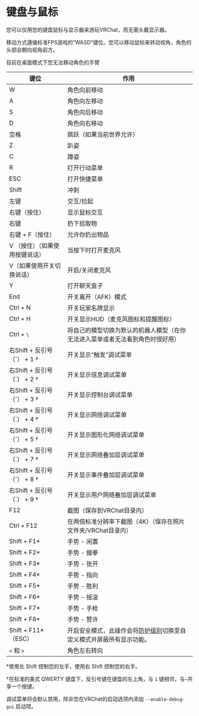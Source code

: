 # 键盘与鼠标

您可以仅用您的键盘鼠标与显示器来游玩VRChat，而无需头戴显示器。

移动方式遵循标准FPS游戏的“WASD”键位。您可以移动鼠标来转动视角，角色的头部会朝向视角前方。

目前在桌面模式下您无法移动角色的手臂

| 键位                           | 作用                                                                                                                              |
| ------------------------------ | --------------------------------------------------------------------------------------------------------------------------------- |
| W                              | 角色向前移动                                                                                                                      |
| A                              | 角色向左移动                                                                                                                      |
| S                              | 角色向后移动                                                                                                                      |
| D                              | 角色向右移动                                                                                                                      |
| 空格                           | 跳跃（如果当前世界允许）                                                                                                          |
| Z                              | 趴姿                                                                                                                              |
| C                              | 蹲姿                                                                                                                              |
| R                              | 打开行动菜单                                                                                                                      |
| ESC                            | 打开快捷菜单                                                                                                                      |
| Shift                          | 冲刺                                                                                                                              |
| 左键                           | 交互/捡起                                                                                                                         |
| 右键（按住）                   | 显示鼠标交互                                                                                                                      |
| 右键                           | 扔下拾取物                                                                                                                        |
| 右键 + F（按住）               | 允许你扔出物品                                                                                                                    |
| V （按住）（如果使用按键说话） | 当按下时打开麦克风                                                                                                                |
| V（如果使用开关切换说话）      | 开启/关闭麦克风                                                                                                                   |
| Y                              | 打开聊天盒子                                                                                                                      |
| End                            | 开关离开（AFK）模式                                                                                                               |
| Ctrl + N                       | 开关玩家名牌显示                                                                                                                  |
| Ctrl + H                       | 开关显示HUD（麦克风图标和提醒图标）                                                                                               |
| Ctrl + `\`                     | 将自己的模型切换为默认的机器人模型（在你无法进入菜单或者无法看到角色时很好用）                                                    |
| 右Shift + 反引号（\`） + 1 †   | 开关显示“触发”调试菜单                                                                                                            |
| 右Shift + 反引号（\`） + 2 †   | 开关显示信息调试菜单                                                                                                              |
| 右Shift + 反引号（\`） + 3 †   | 开关显示控制台调试菜单                                                                                                            |
| 右Shift + 反引号（\`） + 4 †   | 开关显示网络调试菜单                                                                                                              |
| 右Shift + 反引号（\`） + 5 †   | 开关显示图形化网络调试菜单                                                                                                        |
| 右Shift + 反引号（\`） + 7 †   | 开关显示网络叠加层调试菜单                                                                                                        |
| 右Shift + 反引号（\`） + 8 †   | 开关显示事件叠加层调试菜单                                                                                                        |
| 右Shift + 反引号（\`） + 9 †   | 开关显示用户网络叠加层调试菜单                                                                                                    |
| F12                            | 截图（保存到VRChat目录内）                                                                                                        |
| Ctrl + F12                     | 在两倍标准分辨率下截图（4K）（保存在照片文件夹/VRChat目录内）                                                                     |
| Shift + F1\*                   | 手势 - 闲置                                                                                                                       |
| Shift + F2\*                   | 手势 - 握拳                                                                                                                       |
| Shift + F3\*                   | 手势 - 张开                                                                                                                       |
| Shift + F4\*                   | 手势 - 指向                                                                                                                       |
| Shift + F5\*                   | 手势 - 胜利                                                                                                                       |
| Shift + F6\*                   | 手势 - 摇滚                                                                                                                       |
| Shift + F7\*                   | 手势 - 手枪                                                                                                                       |
| Shift + F8\*                   | 手势 - 赞许                                                                                                                       |
| Shift + F11\*（ESC）           | 开启安全模式，此操作会将[防护级别](/docs.vrchat.com/SYSTEM/vrchat-safety-and-trust-system.md)切换至自定义模式并屏蔽所有显示功能。 |
| `<` 和 `>`                     | 角色左右转向                                                                                                                      |

*使用左 Shift 控制您的左手，使用右 Shift 控制您的右手。

†在标准的美式 QWERTY 键盘下，反引号键在键盘的左上角，与 `1` 键相邻，与`~`共享一个按键。

调试菜单将会默认禁用，除非您在VRChat的启动选项内添加 `--enable-debug-gui` 启动项。
